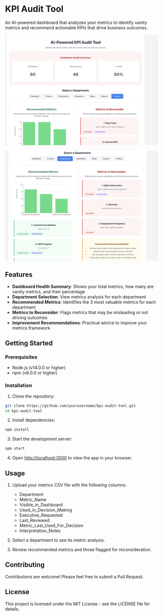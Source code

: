 # KPI Audit Tool

An AI-powered dashboard that analyzes your metrics to identify vanity metrics and recommend actionable KPIs that drive business outcomes.

![KPI Audit Tool Screenshots](screenshot1.png)

![KPI Audit Tool Screenshots](screenshot2.png)

## Features

- **Dashboard Health Summary**: Shows your total metrics, how many are vanity metrics, and their percentage
- **Department Selection**: View metrics analysis for each department
- **Recommended Metrics**: Identifies the 3 most valuable metrics for each department
- **Metrics to Reconsider**: Flags metrics that may be misleading or not driving outcomes
- **Improvement Recommendations**: Practical advice to improve your metrics framework

## Getting Started

### Prerequisites

- Node.js (v14.0.0 or higher)
- npm (v6.0.0 or higher)

### Installation

1. Clone the repository:
```bash
git clone https://github.com/yourusername/kpi-audit-tool.git
cd kpi-audit-tool
```

2. Install dependencies:
```bash
npm install
```

3. Start the development server:
```bash
npm start
```

4. Open [http://localhost:3000](http://localhost:3000) to view the app in your browser.

## Usage

1. Upload your metrics CSV file with the following columns:
   - Department
   - Metric_Name
   - Visible_in_Dashboard
   - Used_in_Decision_Making
   - Executive_Requested
   - Last_Reviewed
   - Metric_Last_Used_For_Decision
   - Interpretation_Notes

2. Select a department to see its metric analysis.

3. Review recommended metrics and those flagged for reconsideration.

## Contributing

Contributions are welcome! Please feel free to submit a Pull Request.

## License

This project is licensed under the MIT License - see the LICENSE file for details.
